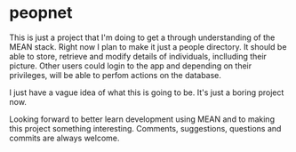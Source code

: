# peopnet
This is just a project that I'm doing to get a through understanding of the MEAN stack.
Right now I plan to make it just a people directory. It should be able to store, retrieve and modify
details of individuals, inclluding their picture. Other users could login to the app and depending
on their privileges, will be able to perfom actions on the database.

I just have a vague idea of what this is going to be. It's just a boring project now.

Looking forward to better learn development using MEAN and to making this project something interesting.
Comments, suggestions, questions and commits are always welcome.
